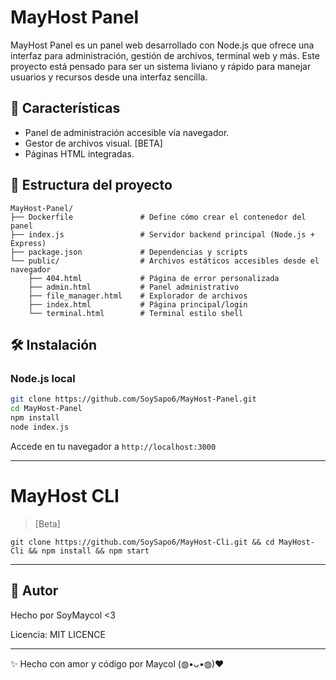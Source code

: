 
# MayHost Panel

MayHost Panel es un panel web desarrollado con Node.js que ofrece una interfaz para administración, gestión de archivos, terminal web y más. Este proyecto está pensado para ser un sistema liviano y rápido para manejar usuarios y recursos desde una interfaz sencilla.

## 🚀 Características

- Panel de administración accesible vía navegador.
- Gestor de archivos visual. [BETA]
- Páginas HTML integradas.

## 📂 Estructura del proyecto

```
MayHost-Panel/
├── Dockerfile               # Define cómo crear el contenedor del panel
├── index.js                 # Servidor backend principal (Node.js + Express)
├── package.json             # Dependencias y scripts
└── public/                  # Archivos estáticos accesibles desde el navegador
    ├── 404.html             # Página de error personalizada
    ├── admin.html           # Panel administrativo
    ├── file_manager.html    # Explorador de archivos
    ├── index.html           # Página principal/login
    └── terminal.html        # Terminal estilo shell
```

## 🛠️ Instalación

### Node.js local
```bash
git clone https://github.com/SoySapo6/MayHost-Panel.git
cd MayHost-Panel
npm install
node index.js
```

Accede en tu navegador a `http://localhost:3000`

---

# MayHost CLI
> [Beta]


```
git clone https://github.com/SoySapo6/MayHost-Cli.git && cd MayHost-Cli && npm install && npm start
```

---

## 🧠 Autor

Hecho por SoyMaycol <3

Licencia: MIT LICENCE

---

✨ Hecho con amor y código por Maycol (⁠◍⁠•⁠ᴗ⁠•⁠◍⁠)⁠❤
